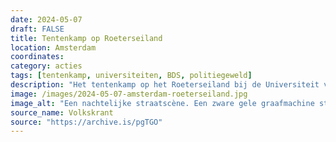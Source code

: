 ```yaml
---
date: 2024-05-07
draft: FALSE
title: Tentenkamp op Roeterseiland
location: Amsterdam
coordinates: 
category: acties
tags: [tentenkamp, universiteiten, BDS, politiegeweld]
description: "Het tentenkamp op het Roeterseiland bij de Universiteit van Amsterdam wordt rondom half drie 's nachts met veel politiegeweld ontruimd. Rond de 150 demonstranten worden aangehouden en met bussen afgevoerd.  "
image: /images/2024-05-07-amsterdam-roeterseiland.jpg
image_alt: "Een nachtelijke straatscène. Een zware gele graafmachine staat prominent op de voorgrond, schuin naar het midden gericht. Meerdere mensen, gekleed in donkere kleding, waaronder politieagenten in donkere uniformen, sommigen met fluorescerende gele veiligheidsvesten, zijn zichtbaar bij de bulldozer en verspreid rond een tijdelijke barricade bestaande uit houten planken en barrières. De tijdelijke constructie strekt zich gedeeltelijk uit tot en rond een water. Meerdere verlichtte gebouwen, veelal van baksteen, zijn zichtbaar op de achtergrond, net als wat bomen. Op de voorgrond bevinden zich zo rond de vijftien politieagenten met knuppels die tegen de barricade en dranghekken aanduwen. Achter de barricade, en op een verhoging, staan een stuk of twintig demonstranten die veelal keffiyeh dragen en een enkele Palestijnse vlag hooghouden."
source_name: Volkskrant
source: "https://archive.is/pgTGO"
---
```


